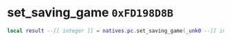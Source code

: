 # set_saving_game `0xFD198D8B`

```lua
local result --[[ integer ]] = natives.pc.set_saving_game(_unk0 --[[ integer ]])
```